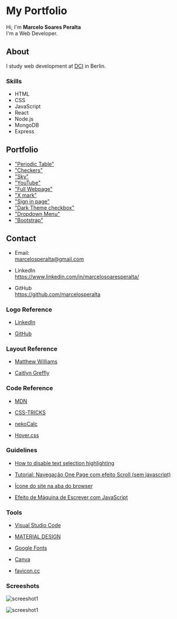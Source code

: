 # My Portfolio

Hi, I'm **Marcelo Soares Peralta**  
I'm a Web Developer.  

## **About**

I study web development at [DCI](https://digitalcareerinstitute.org/) in Berlin.

### Skills

- HTML  
- CSS  
- JavaScript  
- React  
- Node.js  
- MongoDB  
- Express  

## **Portfolio**

- ["Periodic Table"](https://github.com/marcelosperalta/dci/tree/master/200303)
- ["Checkers"](https://github.com/marcelosperalta/dci/tree/master/200306)
- ["Sky"](https://github.com/marcelosperalta/dci/tree/master/200307)
- ["YouTube"](https://github.com/marcelosperalta/dci/tree/master/200315)
- ["Full Webpage"](https://github.com/marcelosperalta/dci/tree/master/200320)
- ["X mark"](https://github.com/marcelosperalta/dci/tree/master/200321)
- ["Sign in page"](https://github.com/marcelosperalta/dci/tree/master/200322)
- ["Dark Theme checkbox"](https://github.com/marcelosperalta/dci/tree/master/200327)
- ["Dropdown Menu"](https://github.com/marcelosperalta/dci/tree/master/200328)
- ["Bootstrap"](https://github.com/marcelosperalta/dci/tree/master/200402)

## **Contact**

- Email:  
marcelosperalta@gmail.com

- LinkedIn  
https://www.linkedin.com/in/marcelosoaresperalta/

- GitHub  
https://github.com/marcelosperalta

### **Logo Reference**

- [LinkedIn](https://brand.linkedin.com/downloads)

- [GitHub](https://github.com/logos)

<!-- - [pngfind](https://www.pngfind.com/mpng/hmbwbh_png-file-svg-icon-email-transparent-png/) -->

### **Layout Reference**

- [Matthew Williams](http://findmatthew.com)

- [Caitlyn Greffly](https://caitlyngreffly.com/)

### **Code Reference**

- [MDN](https://developer.mozilla.org/en-US/)

- [CSS-TRICKS](https://css-tricks.com/quick-css-trick-how-to-center-an-object-exactly-in-the-center/)

- [nekoCalc](https://nekocalc.com/px-to-rem-converter)

- [Hover.css](http://ianlunn.github.io/Hover/)

### **Guidelines**

- [How to disable text selection highlighting](https://stackoverflow.com/questions/826782/how-to-disable-text-selection-highlighting)  

- [Tutorial: Navegação One Page com efeito Scroll (sem javascript)](https://www.youtube.com/watch?v=QiI6PbD6Ei4)  

- [Ícone do site na aba do browser](http://henriquecorrea.com/news/Icone_do_site_na_aba_do_browser)  

- [Efeito de Máquina de Escrever com JavaScript](https://www.youtube.com/watch?v=zx2axQoY_YM)  

### **Tools**

- [Visual Studio Code](https://code.visualstudio.com/)

- [MATERIAL DESIGN](https://material.io/)

- [Google Fonts](https://fonts.google.com/)

- [Canva](https://www.canva.com/)

- [favicon.cc](https://www.favicon.cc/)

<!-- - [Paint 3D](https://www.microsoft.com/de-de/p/paint-3d/9nblggh5fv99?activetab=pivot:overviewtab) -->

### **Screeshots**

![screeshot1](./img/screen1.png)  

![screeshot1](./img/screen2.png)  